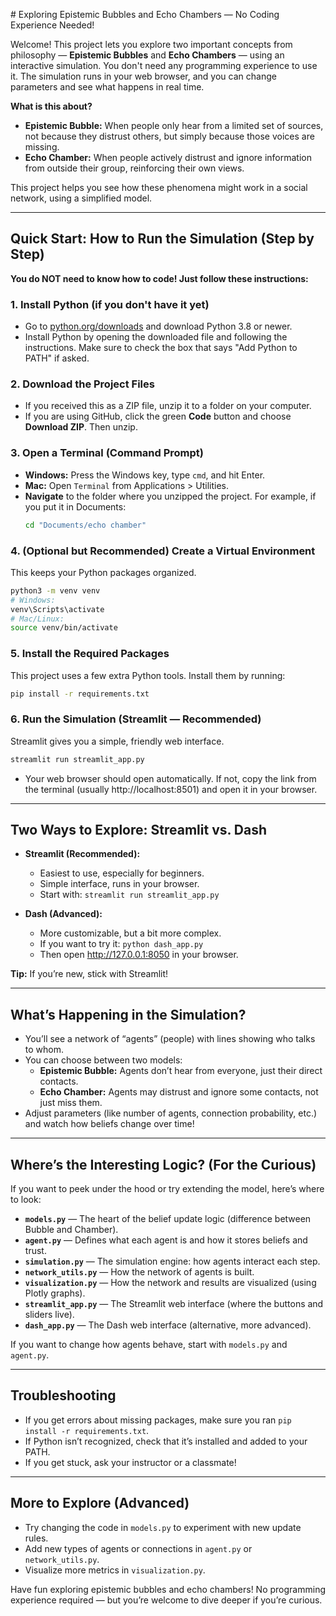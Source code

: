 \# Exploring Epistemic Bubbles and Echo Chambers — No Coding Experience Needed!

Welcome! This project lets you explore two important concepts from philosophy — **Epistemic Bubbles** and **Echo Chambers** — using an interactive simulation. You don't need any programming experience to use it. The simulation runs in your web browser, and you can change parameters and see what happens in real time.

**What is this about?**
- **Epistemic Bubble:** When people only hear from a limited set of sources, not because they distrust others, but simply because those voices are missing.
- **Echo Chamber:** When people actively distrust and ignore information from outside their group, reinforcing their own views.

This project helps you see how these phenomena might work in a social network, using a simplified model.

---

## Quick Start: How to Run the Simulation (Step by Step)

**You do NOT need to know how to code! Just follow these instructions:**

### 1. Install Python (if you don't have it yet)
- Go to [python.org/downloads](https://www.python.org/downloads/) and download Python 3.8 or newer.
- Install Python by opening the downloaded file and following the instructions. Make sure to check the box that says "Add Python to PATH" if asked.

### 2. Download the Project Files
- If you received this as a ZIP file, unzip it to a folder on your computer.
- If you are using GitHub, click the green **Code** button and choose **Download ZIP**. Then unzip.

### 3. Open a Terminal (Command Prompt)
- **Windows:** Press the Windows key, type `cmd`, and hit Enter.
- **Mac:** Open `Terminal` from Applications > Utilities.
- **Navigate** to the folder where you unzipped the project. For example, if you put it in Documents:
  ```bash
  cd "Documents/echo chamber"
  ```

### 4. (Optional but Recommended) Create a Virtual Environment
This keeps your Python packages organized.
```bash
python3 -m venv venv
# Windows:
venv\Scripts\activate
# Mac/Linux:
source venv/bin/activate
```

### 5. Install the Required Packages
This project uses a few extra Python tools. Install them by running:
```bash
pip install -r requirements.txt
```

### 6. Run the Simulation (Streamlit — Recommended)
Streamlit gives you a simple, friendly web interface.
```bash
streamlit run streamlit_app.py
```
- Your web browser should open automatically. If not, copy the link from the terminal (usually http://localhost:8501) and open it in your browser.

---

## Two Ways to Explore: Streamlit vs. Dash

- **Streamlit (Recommended):**
  - Easiest to use, especially for beginners.
  - Simple interface, runs in your browser.
  - Start with: `streamlit run streamlit_app.py`

- **Dash (Advanced):**
  - More customizable, but a bit more complex.
  - If you want to try it: `python dash_app.py`
  - Then open http://127.0.0.1:8050 in your browser.

**Tip:** If you’re new, stick with Streamlit!

---

## What’s Happening in the Simulation?
- You’ll see a network of “agents” (people) with lines showing who talks to whom.
- You can choose between two models:
  - **Epistemic Bubble:** Agents don’t hear from everyone, just their direct contacts.
  - **Echo Chamber:** Agents may distrust and ignore some contacts, not just miss them.
- Adjust parameters (like number of agents, connection probability, etc.) and watch how beliefs change over time!

---

## Where’s the Interesting Logic? (For the Curious)
If you want to peek under the hood or try extending the model, here’s where to look:

- **`models.py`** — The heart of the belief update logic (difference between Bubble and Chamber).
- **`agent.py`** — Defines what each agent is and how it stores beliefs and trust.
- **`simulation.py`** — The simulation engine: how agents interact each step.
- **`network_utils.py`** — How the network of agents is built.
- **`visualization.py`** — How the network and results are visualized (using Plotly graphs).
- **`streamlit_app.py`** — The Streamlit web interface (where the buttons and sliders live).
- **`dash_app.py`** — The Dash web interface (alternative, more advanced).

If you want to change how agents behave, start with `models.py` and `agent.py`.

---

## Troubleshooting
- If you get errors about missing packages, make sure you ran `pip install -r requirements.txt`.
- If Python isn’t recognized, check that it’s installed and added to your PATH.
- If you get stuck, ask your instructor or a classmate!

---

## More to Explore (Advanced)
- Try changing the code in `models.py` to experiment with new update rules.
- Add new types of agents or connections in `agent.py` or `network_utils.py`.
- Visualize more metrics in `visualization.py`.

Have fun exploring epistemic bubbles and echo chambers! No programming experience required — but you’re welcome to dive deeper if you’re curious.
